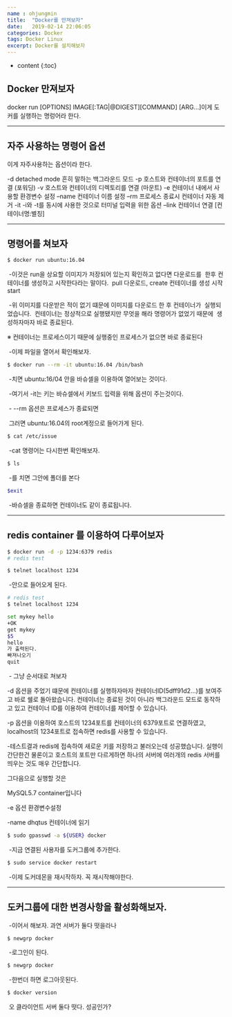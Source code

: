 ```yaml
---
name : ohjungmin
title:  "Docker를 만져보자"
date:   2019-02-14 22:06:05
categories: Docker
tags: Docker Linux
excerpt: Docker를 설치해보자
---
```


* content
{:toc}
## Docker 만져보자

docker run [OPTIONS] IMAGE[:TAG|@DIGEST][COMMAND] [ARG...]이게 도커를 실행하는 명렁어라 한다.

---

## 자주 사용하는 명령어 옵션

이게 자주사용하는 옵션이라 한다.

-d 		detached mode 흔히 말하는 백그라운드 모드
-p		호스트와 컨테이너의 포트를 연결 (포워딩)
-v		호스트와 컨테이너의 디렉토리를 연결 (마운트)
-e		컨테이너 내에서 사용할 환경변수 설정
–name  	컨테이너 이름 설정
–rm 	프로세스 종료시 컨테이너 자동 제거
-it  		-i와 -t를 동시에 사용한 것으로 터미널 입력을 위한 옵션
–link  	컨테이너 연결 [컨테이너명:별칭]

---

## 명령어를 쳐보자

```bash
$ docker run ubuntu:16.04
```

​	-이것은 run을 상요할 이미지가 저장되어 있는지 확인하고 없다면 다운로드를 
​	한후 컨테이너를 생성하고 시작한다라는 말이다.
​	pull 다운로드, create 컨테이너를 생성 시작 start

​	-위 이미지를 다운받은 적이 없기 떄문에 이미지를 다운로드 한 후 컨테이너가 
​	실행되었습니다. 
​	컨테이너는 정상적으로 실행됐지만 무엇을 해라 명령어가 없었기 때문에 
​	생성하자마자 바로 종료된다. 

※ 컨테이너는 프로세스이기 때문에 실행중인 프로세스가 없으면 바로 종료된다

​	-이제 파일을 열어서 확인해보자.

```bash
$ docker run --rm -it ubuntu:16.04 /bin/bash
```

​	-치면 ubuntu:16/04 안을 바슈셀을 이용하여 열어보는 것이다.

​	-여기서 -it는 키는 바슈셀에서 키보드 입력을 위해 옵션이 주는것이다.

​	- --rm 옵션은 프로세스가 종료되면 

​	그러면 ubuntu:16.04의 root계정으로 들어가게 된다.

```bash
$ cat /etc/issue
```

​	-cat 명령어는 다시한번 확인해보자.

```bash
$ ls 
```

​	-를 치면 그안에 폴더를 본다

```bash
$exit  
```

​	-바슈셀을 종료하면 컨테이너도 같이 종료됩니다.



---

## redis container 를 이용하여 다루어보자

```bash
$ docker run -d -p 1234:6379 redis
# redis test

$ telnet localhost 1234
```

​	-안으로 들어오게 된다.

```bash
# redis test
$ telnet localhost 1234

set mykey hello
+OK
get mykey
$5
hello
가 출력된다.
빠져나오기
quit
```

​	- 그냥 순서대로 쳐보자

-d 옵션을 주었기 떄문에 컨테이너를 실행하자마자 컨테이너ID(5dff91d2...)를
 보여주고 바로 쉘로 돌아왔습니다. 컨테이너는 종료된 것이 아니라 백그라운드 모드로 동작하고 있고 컨테이너 ID를 이용하여 컨테이너를 제어할 수 있습니다.

-p 옵션을 이용하여 호스트의 1234포트를 컨테이너의 6379포트로 연결하였고, localhost의 1234포트로 접속하면 redis를 사용할 수 있습니다.

-테스트결과 redis에 접속하여 새로운 키를 저장하고 불러오는데 성공했습니다. 실행이 간단한건 물론이고 호스트의 포트만 다르게하면 하나의 서버에 여러개의 redis 서버를 띄우는 것도 매우 간단합니다.



그다음으로 실행할 것은

MySQL5.7 container입니다



-e 옵션 환경변수설정

-name dhqtus 컨테이너에 읽기



```bash
$ sudo gpasswd -a ${USER} docker
```

​	-지금 연결된 사용자를 도커그룹에 추가한다.

```bash
$ sudo service docker restart
```

​	-이제 도커데몬을 재시작하자. 꼭 재시작해야한다.



------

## 도커그룹에 대한 변경사항을 활성화해보자.

​	-이어서 해보자. 과연 서버가 둘다 떳을라나

```bash
$ newgrp docker
```

​	-로그인이 된다.

```bash
$ newgrp docker
```

​	-한번더 하면 로그아웃된다.

```bash
$ docker version
```

​	오 클라이언트 서버 둘다 떳다. 성공인가?